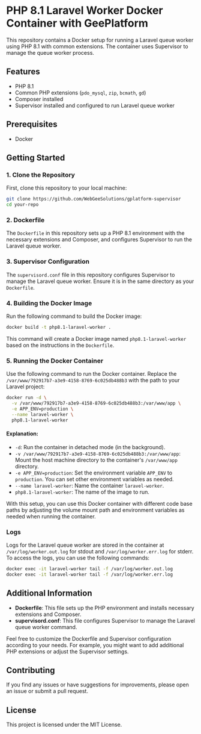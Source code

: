 
# PHP 8.1 Laravel Worker Docker Container with GeePlatform

This repository contains a Docker setup for running a Laravel queue worker using PHP 8.1 with common extensions. The container uses Supervisor to manage the queue worker process.

## Features

- PHP 8.1
- Common PHP extensions (`pdo_mysql`, `zip`, `bcmath`, `gd`)
- Composer installed
- Supervisor installed and configured to run Laravel queue worker

## Prerequisites

- Docker

## Getting Started

### 1. Clone the Repository

First, clone this repository to your local machine:

```sh
git clone https://github.com/WebGeeSolutions/gplatform-supervisor
cd your-repo
```

### 2. Dockerfile

The `Dockerfile` in this repository sets up a PHP 8.1 environment with the necessary extensions and Composer, and configures Supervisor to run the Laravel queue worker.

### 3. Supervisor Configuration

The `supervisord.conf` file in this repository configures Supervisor to manage the Laravel queue worker. Ensure it is in the same directory as your `Dockerfile`.

### 4. Building the Docker Image

Run the following command to build the Docker image:

```sh
docker build -t php8.1-laravel-worker .
```

This command will create a Docker image named `php8.1-laravel-worker` based on the instructions in the `Dockerfile`.

### 5. Running the Docker Container

Use the following command to run the Docker container. Replace the `/var/www/792917b7-a3e9-4158-8769-6c025db488b3` with the path to your Laravel project:

```sh
docker run -d \
  -v /var/www/792917b7-a3e9-4158-8769-6c025db488b3:/var/www/app \
  -e APP_ENV=production \
  --name laravel-worker \
  php8.1-laravel-worker
```

#### Explanation:

- `-d`: Run the container in detached mode (in the background).
- `-v /var/www/792917b7-a3e9-4158-8769-6c025db488b3:/var/www/app`: Mount the host machine directory to the container's `/var/www/app` directory.
- `-e APP_ENV=production`: Set the environment variable `APP_ENV` to `production`. You can set other environment variables as needed.
- `--name laravel-worker`: Name the container `laravel-worker`.
- `php8.1-laravel-worker`: The name of the image to run.

With this setup, you can use this Docker container with different code base paths by adjusting the volume mount path and environment variables as needed when running the container.

### Logs

Logs for the Laravel queue worker are stored in the container at `/var/log/worker.out.log` for stdout and `/var/log/worker.err.log` for stderr. To access the logs, you can use the following commands:

```sh
docker exec -it laravel-worker tail -f /var/log/worker.out.log
docker exec -it laravel-worker tail -f /var/log/worker.err.log
```

## Additional Information

- **Dockerfile**: This file sets up the PHP environment and installs necessary extensions and Composer.
- **supervisord.conf**: This file configures Supervisor to manage the Laravel queue worker command.

Feel free to customize the Dockerfile and Supervisor configuration according to your needs. For example, you might want to add additional PHP extensions or adjust the Supervisor settings.

## Contributing

If you find any issues or have suggestions for improvements, please open an issue or submit a pull request.

## License

This project is licensed under the MIT License.
```

